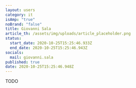 ```yaml
---
layout: users
category: it
isAmp: "true"
noBrand: "false"
title: Giovanni Sala
article_th: /assets/img/uploads/article_placeholder.png
status:
  start_date: 2020-10-25T15:25:46.933Z
  end_date: 2020-10-25T15:25:46.943Z
socials:
  mail: giovanni.sala
published: true
date: 2020-10-25T15:25:46.948Z
---
```

TODO